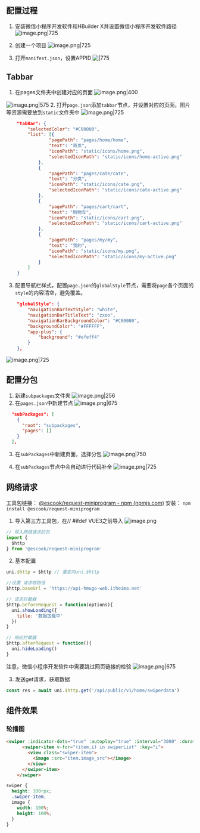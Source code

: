 ## 配置过程
1. 安装微信小程序开发软件和HBuilder X并设置微信小程序开发软件路径
![image.png|725](https://cdn.jsdelivr.net/gh/xuezhaorong/Picgo//Source/fix-dir/picgo/picgo-clipboard-images/2024/10/07/16-38-09-2229bce06b2abf00af1649bb3aea6165-20241007163808-88650f.png)


2. 创建一个项目
![image.png|725](https://cdn.jsdelivr.net/gh/xuezhaorong/Picgo//Source/fix-dir/picgo/picgo-clipboard-images/2024/10/07/16-39-13-d5881d84d4459509556651baa9519d6b-20241007163913-5b7985.png)

3. 打开`manifest.json`，设置APPID
![|775](https://cdn.jsdelivr.net/gh/xuezhaorong/Picgo//Source/fix-dir/picgo/picgo-clipboard-images/2024/10/07/16-44-10-c77fe2e9648f22b432c5749c05505aca-20241007164409-35f9eb.png)


## Tabbar
1. 在pages文件夹中创建对应的页面
![image.png|400](https://cdn.jsdelivr.net/gh/xuezhaorong/Picgo//Source/fix-dir/picgo/picgo-clipboard-images/2024/10/07/16-55-50-5a18a2d1bb0747106a37f504a38a1ed9-20241007165550-82505a.png)

![image.png|575](https://cdn.jsdelivr.net/gh/xuezhaorong/Picgo//Source/fix-dir/picgo/picgo-clipboard-images/2024/10/07/16-56-09-9a192938d48824394bd62f95f2f95d1b-20241007165608-240886.png)
2. 打开`page.json`添加`tabbar`节点，并设置对应的页面，图片等资源需要放到`static`文件夹中
![image.png|725](https://cdn.jsdelivr.net/gh/xuezhaorong/Picgo//Source/fix-dir/picgo/picgo-clipboard-images/2024/10/07/17-27-16-2065c148e0cc2ccab148cdd29b7c5f8f-20241007172716-fa17e8.png)

```json
	"tabBar": {
		"selectedColor": "#C00000",
		"list": [{
				"pagePath": "pages/home/home",
				"text": "首页",
				"iconPath": "static/icons/home.png",
				"selectedIconPath": "static/icons/home-active.png"
			},
			{
				"pagePath": "pages/cate/cate",
				"text": "分类",
				"iconPath": "static/icons/cate.png",
				"selectedIconPath": "static/icons/cate-active.png"
			},
			{
				"pagePath": "pages/cart/cart",
				"text": "购物车",
				"iconPath": "static/icons/cart.png",
				"selectedIconPath": "static/icons/cart-active.png"
			},
			{
				"pagePath": "pages/my/my",
				"text": "我的",
				"iconPath": "static/icons/my.png",
				"selectedIconPath": "static/icons/my-active.png"
			}
		]
	}
```

3. 配置导航栏样式，配置`page.json`的`globalStyle`节点，需要将`page`各个页面的`style`的内容清空，避免覆盖。
```json
	"globalStyle": {
		"navigationBarTextStyle": "white", 
		"navigationBarTitleText": "zxoo",
		"navigationBarBackgroundColor": "#C00000",
		"backgroundColor": "#FFFFFF",
		"app-plus": {
			"background": "#efeff4"
		}
	},
```

![image.png|725](https://cdn.jsdelivr.net/gh/xuezhaorong/Picgo//Source/fix-dir/picgo/picgo-clipboard-images/2024/10/07/17-32-22-215dd9aad6c3319f3e5557c02968a5cb-20241007173221-5703d4.png)

## 配置分包
1. 新建`subpackages`文件夹
![image.png|256](https://cdn.jsdelivr.net/gh/xuezhaorong/Picgo//Source/fix-dir/picgo/picgo-clipboard-images/2024/10/08/21-50-59-cadfc65ddf29143785924731541874cb-20241008215059-5c259d.png)
2. 在`pages.json`中新建节点
![image.png|675](https://cdn.jsdelivr.net/gh/xuezhaorong/Picgo//Source/fix-dir/picgo/picgo-clipboard-images/2024/10/08/21-52-39-6cdd07871a498afe3cc5b1b5676ed057-20241008215239-3f34ba.png)


```json
  "subPackages": [
    {
      "root": "subpackages",
      "pages": []
    }
  ],
```

3. 在`subPackages`中新建页面，选择分包
![image.png|750](https://cdn.jsdelivr.net/gh/xuezhaorong/Picgo//Source/fix-dir/picgo/picgo-clipboard-images/2024/10/08/21-53-45-2cf25959ad16ab816e7f16c037fcc92c-20241008215345-79dca5.png)

4. 在`subPackages`节点中会自动进行代码补全
![image.png|725](https://cdn.jsdelivr.net/gh/xuezhaorong/Picgo//Source/fix-dir/picgo/picgo-clipboard-images/2024/10/08/21-54-28-f4bfd91c1d002ce9ed86701c569de80b-20241008215428-c94023.png)

## 网络请求
工具包链接：
[@escook/request-miniprogram - npm (npmjs.com)](https://www.npmjs.com/package/@escook/request-miniprogram)
安装： `npm install @escook/request-miniprogram`
1. 导入第三方工具包，在// #ifdef VUE3之前导入
![image.png](https://cdn.jsdelivr.net/gh/xuezhaorong/Picgo//Source/fix-dir/picgo/picgo-clipboard-images/2024/10/08/09-11-40-cd7b157f97506a2628bfc22ce4bab025-20241008091139-352c25.png)

```js
// 导入网络请求的包
import {
  $http
} from '@escook/request-miniprogram'

```

2. 基本配置
```js
uni.$http = $http // 重定向uni.$http

//设置 请求根路径 
$http.baseUrl = 'https://api-hmugo-web.itheima.net'

// 请求拦截器
$http.beforeRequest = function(options){
  uni.showLoading({
    title: '数据加载中'
  })
}

// 响应拦截器
$http.afterRequest = function(){
  uni.hideLoading()
}


```

注意，微信小程序开发软件中需要跳过网页链接的检验
![image.png|675](https://cdn.jsdelivr.net/gh/xuezhaorong/Picgo//Source/fix-dir/picgo/picgo-clipboard-images/2024/10/08/09-18-43-10c907cc70ce94c613cbd474c0dc423b-20241008091842-b4d10c.png)

3. 发送get请求，获取数据
```js
const res = await uni.$http.get('/api/public/v1/home/swiperdata')
```

## 组件效果
### 轮播图

```html
<swiper :indicator-dots="true" :autoplay="true" :interval="3000" :duration="1000" :circular="true">
      <swiper-item v-for="(item,i) in swiperList" :key="i">
        <view class="swiper-item">
          <image :src="item.image_src"></image>
        </view>
      </swiper-item>
    </swiper>
```

```css
swiper {
  height: 330rpx;
  .swiper-item,
  image {
    width: 100%;
    height: 100%;
  }
}
```